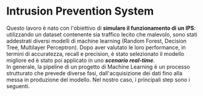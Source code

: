 # Intrusion Prevention System
Questo lavoro è nato con l'obiettivo di **simulare il funzionamento di un IPS**: utilizzando un dataset contenente sia traffico lecito che malevolo, sono stati addestrati diversi modelli di machine learning (Random Forest, Decision Tree, Multilayer Perceptron). Dopo aver valutato le loro performance, in termini di accuratezza, recall e precision, è stato selezionato il modello migliore ed è stato poi applicato in uno ***scenario real-time***.\
In generale, la pipeline di un progetto di Machine Learning è un processo strutturato che prevede diverse fasi, dall'acquisizione dei dati fino alla messa in produzione del modello. Nel nostro caso, i principali step sono i seguenti.
